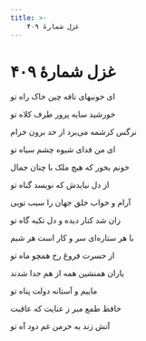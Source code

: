 ```yaml
---
title: >-
    غزل شمارهٔ ۴۰۹
---
```

# غزل شمارهٔ ۴۰۹

<div class="b" id="bn1"><div class="m1"><p>ای خونبهای نافه چین خاک راه تو</p></div>
<div class="m2"><p>خورشید سایه پرور طرف کلاه تو</p></div></div>
<div class="b" id="bn2"><div class="m1"><p>نرگس کرشمه می‌برد از حد برون خرام</p></div>
<div class="m2"><p>ای من فدای شیوه چشم سیاه تو</p></div></div>
<div class="b" id="bn3"><div class="m1"><p>خونم بخور که هیچ ملک با چنان جمال</p></div>
<div class="m2"><p>از دل نیایدش که نویسد گناه تو</p></div></div>
<div class="b" id="bn4"><div class="m1"><p>آرام و خواب خلق جهان را سبب تویی</p></div>
<div class="m2"><p>زان شد کنار دیده و دل تکیه گاه تو</p></div></div>
<div class="b" id="bn5"><div class="m1"><p>با هر ستاره‌ای سر و کار است هر شبم</p></div>
<div class="m2"><p>از حسرت فروغ رخ همچو ماه تو</p></div></div>
<div class="b" id="bn6"><div class="m1"><p>یاران همنشین همه از هم جدا شدند</p></div>
<div class="m2"><p>ماییم و آستانه دولت پناه تو</p></div></div>
<div class="b" id="bn7"><div class="m1"><p>حافظ طمع مبر ز عنایت که عاقبت</p></div>
<div class="m2"><p>آتش زند به خرمن غم دود آه تو</p></div></div>